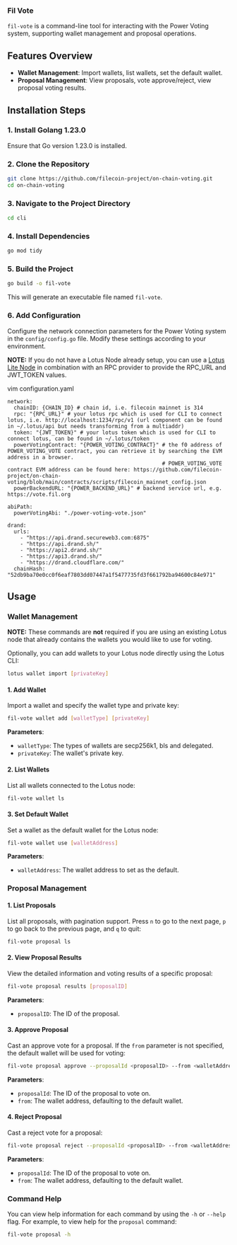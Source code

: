 ### Fil Vote

`fil-vote` is a command-line tool for interacting with the Power Voting system, supporting wallet management and proposal operations.

## Features Overview

- **Wallet Management**: Import wallets, list wallets, set the default wallet.
- **Proposal Management**: View proposals, vote approve/reject, view proposal voting results.

## Installation Steps

### 1. Install Golang 1.23.0

Ensure that Go version 1.23.0 is installed.

### 2. Clone the Repository

```bash
git clone https://github.com/filecoin-project/on-chain-voting.git
cd on-chain-voting
```

### 3. Navigate to the Project Directory

```bash
cd cli
```

### 4. Install Dependencies

```bash
go mod tidy
```

### 5. Build the Project

```bash
go build -o fil-vote
```

This will generate an executable file named `fil-vote`.

### 6. Add Configuration

Configure the network connection parameters for the Power Voting system in the `config/config.go` file. Modify these settings according to your environment.

**NOTE:** If you do not have a Lotus Node already setup, you can use a [Lotus Lite Node](https://docs.filecoin.io/nodes/lite-nodes/spin-up-a-lite-node) in combination with an RPC provider to provide the RPC_URL and JWT_TOKEN values.

vim configuration.yaml

```
network:
  chainID: {CHAIN_ID} # chain id, i.e. filecoin mainnet is 314
  rpc: "{RPC_URL}" # your lotus rpc which is used for CLI to connect lotus, i.e. http://localhost:1234/rpc/v1 (url component can be found in ~/.lotus/api but needs transforming from a multiaddr)
  token: "{JWT_TOKEN}" # your lotus token which is used for CLI to connect lotus, can be found in ~/.lotus/token
  powerVotingContract: "{POWER_VOTING_CONTRACT}" # the f0 address of POWER_VOTING_VOTE contract, you can retrieve it by searching the EVM address in a browser.
                                                 # POWER_VOTING_VOTE contract EVM address can be found here: https://github.com/filecoin-project/on-chain-voting/blob/main/contracts/scripts/filecoin_mainnet_config.json
  powerBackendURL: "{POWER_BACKEND_URL}" # backend service url, e.g. https://vote.fil.org

abiPath:
  powerVotingAbi: "./power-voting-vote.json"

drand:
  urls:
    - "https://api.drand.secureweb3.com:6875"
    - "https://api.drand.sh/"
    - "https://api2.drand.sh/"
    - "https://api3.drand.sh/"
    - "https://drand.cloudflare.com/"
  chainHash: "52db9ba70e0cc0f6eaf7803dd07447a1f5477735fd3f661792ba94600c84e971"
```

## Usage

### Wallet Management

**NOTE:** These commands are **not** required if you are using an existing Lotus node that already contains the wallets you would like to use for voting.

Optionally, you can add wallets to your Lotus node directly using the Lotus CLI:

```bash
lotus wallet import [privateKey]
```

#### 1. Add Wallet

Import a wallet and specify the wallet type and private key:

```bash
fil-vote wallet add [walletType] [privateKey]
```

**Parameters**:

- `walletType`: The types of wallets are secp256k1, bls and delegated.
- `privateKey`: The wallet's private key.

#### 2. List Wallets

List all wallets connected to the Lotus node:

```bash
fil-vote wallet ls
```

#### 3. Set Default Wallet

Set a wallet as the default wallet for the Lotus node:

```bash
fil-vote wallet use [walletAddress]
```

**Parameters**:

- `walletAddress`: The wallet address to set as the default.

### Proposal Management

#### 1. List Proposals

List all proposals, with pagination support. Press `n` to go to the next page, `p` to go back to the previous page, and `q` to quit:

```bash
fil-vote proposal ls
```

#### 2. View Proposal Results

View the detailed information and voting results of a specific proposal:

```bash
fil-vote proposal results [proposalID]
```

**Parameters**:

- `proposalID`: The ID of the proposal.

#### 3. Approve Proposal

Cast an approve vote for a proposal. If the `from` parameter is not specified, the default wallet will be used for voting:

```bash
fil-vote proposal approve --proposalId <proposalID> --from <walletAddress>
```

**Parameters**:

- `proposalId`: The ID of the proposal to vote on.
- `from`: The wallet address, defaulting to the default wallet.

#### 4. Reject Proposal

Cast a reject vote for a proposal:

```bash
fil-vote proposal reject --proposalId <proposalID> --from <walletAddress>
```

**Parameters**:

- `proposalId`: The ID of the proposal to vote on.
- `from`: The wallet address, defaulting to the default wallet.

### Command Help

You can view help information for each command by using the `-h` or `--help` flag. For example, to view help for the `proposal` command:

```bash
fil-vote proposal -h
```
